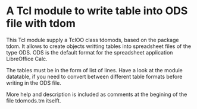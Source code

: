 <!-- -*- coding: utf-8-unix; mode: markdown; mode: auto-fill; fill-column: 80; ispell-local-dictionary: "american";-*- -->

# A Tcl module to write table into ODS file with tdom

This Tcl module supply a TclOO class tdomods, based on the package
tdom. It allows to create objects writting tables into spreadsheet
files of the type ODS.  ODS is the default format for the spreadsheet
application LibreOffice Calc.

The tables must be in the form of list of lines. Have a look at the
module datatable, if you need to convert between different table
formats before writing in the ODS file.

More help and description is included as comments at the begining of
the file tdomods.tm itselft.
